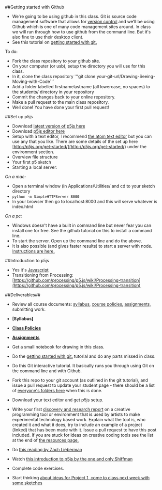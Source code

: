 ##Getting started with Github

* We're going to be using github in this class. Git is source code management software that allows for [version control](http://git-scm.com/book/en/v2/Getting-Started-About-Version-Control) and we'll be using Github which is one of many code management sites around. In class we will run through how to use github from the command line. But it's also fine to use their desktop client.
* See this tutorial on [getting started with git.](git.md)

To do:

* Fork the class repository to your github site.
* On your computer (or usb), setup the directory you will use for this class.
* In it, clone the class repository '''git clone your-git-url/Drawing-Seeing-Moving-with-Code```
* Add a folder labelled firstnamelastname (all lowercase, no spaces) to the students/ directory in your repository
* Commit the changes back to your online repository.
* Make a pull request to the main class repository.
* Well done! You have done your first pull request!


##Set up p5js
  * Download [latest version of p5js here](http://p5js.org/download/)
  * Download [p5js editor here](http://p5js.org/download/)
  * Setup with a text editor, I recommend [the atom text editor](https://atom.io/) but you can use any that you like. There are some details of the set up here [http://p5js.org/get-started/](http://p5js.org/get-started/) under the environment section.
  * Overview file structure
  * Your first p5 sketch
  * Starting a local server:  

*On a mac:*

  * Open a terminal window (in Applications/Utilities/ and cd to your sketch directory
  * ```python -m SimpleHTTPServer 8000```
  *  In your browser then go to localhost:8000 and this will serve whatever is index.html

*On a pc:*

* Windows doesn't have a built in command line but never fear you can install one for free. See the github tutorial on this to install a command line.
* To start the server. Open up the command line and do the above.
* It is also possible (and gives faster results) to start a server with node. [Instructions are here.](https://github.com/processing/p5.js/wiki/Local-server)

##Introduction to p5js
* Yes it's [Javascript](https://www.instagram.com/p/BA0-Vxvmj5f/)
* Transitioning from Processing: [https://github.com/processing/p5.js/wiki/Processing-transition](https://github.com/processing/p5.js/wiki/Processing-transition)

##Deliverables##
* Review all course documents: [syllabus,](https://github.com/tegacodes/Drawing-Seeing-Moving-with-Code/blob/gh-pages/README.md) [course policies,]((https://github.com/tegacodes/Drawing-Seeing-Moving-with-Code/blob/gh-pages/README.md)) [assignments,]((https://github.com/tegacodes/Drawing-Seeing-Moving-with-Code/blob/gh-pages/README.md)) submitting work.

* **[Syllabus]**
* **[Class Policies](https://github.com/tegacodes/Drawing-Seeing-Moving-with-Code/blob/gh-pages/docs/policies.md)**  
* **[Assignments](https://github.com/tegacodes/Drawing-Seeing-Moving-with-Code/blob/gh-pages/docs/deliverables.md)**  


* Get a small notebook for drawing in this class.
* Do the [getting started with git.](git.md) tutorial and do any parts missed in class.
* Do this  Git interactive tutorial. It basically runs you through using Git on the command line and with Github.
* Fork this repo to your git account (as outlined in the git tutorial), and issue a pull request to update your student page - there should be a list of [everyone's folders here](https://github.com/tegacodes/Drawing-Seeing-Moving-with-Code/tree/gh-pages/students) when this is done.
* Download your text editor and get p5js setup.
* Write your first [discovery and research report](https://github.com/tegacodes/Drawing-Seeing-Moving-with-Code/blob/gh-pages/docs/deliverables.md) on a creative programming tool or environment that is used by artists to make experimental technology based work. Explain what the tool is, who created it and what it does, try to include an example of a project (linked) that has been made with it. Issue a pull request to have this post included. If you are stuck for ideas on creative coding tools see the list at the end of [the resources page.](https://github.com/tegacodes/Drawing-Seeing-Moving-with-Code/blob/gh-pages/docs/techResources.md)
* Do [this reading by Zach Lieberman](https://medium.com/@zachlieberman/lessons-for-students-cf1acf200ee#.e3lx0esrf)
* Watch [this introduction to p5js by the one and only Shiffman](https://www.youtube.com/watch?v=8j0UDiN7my4&index=1&list=PLRqwX-V7Uu6Zy51Q-x9tMWIv9cueOFTFA)
* Complete code exercises.
* Start thinking [about ideas for Project 1, come to class next week with some sketches](https://github.com/tegacodes/Drawing-Seeing-Moving-with-Code/blob/gh-pages/docs/project1.md)
